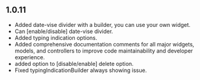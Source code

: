 ## 1.0.11

- Added date-vise divider with a builder, you can use your own widget.
- Can [enable/disable] date-vise divider.
- Added typing indication options.
- Added comprehensive documentation comments for all major widgets, models, and controllers to improve code maintainability and developer experience.
- added option to [disable/enable] delete option.
- Fixed typingIndicationBuilder always showing issue.
